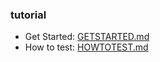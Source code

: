 ### tutorial
- Get Started: [GETSTARTED.md](./GETSTARTED.md)
- How to test: [HOWTOTEST.md](./HOWTOTEST.md)